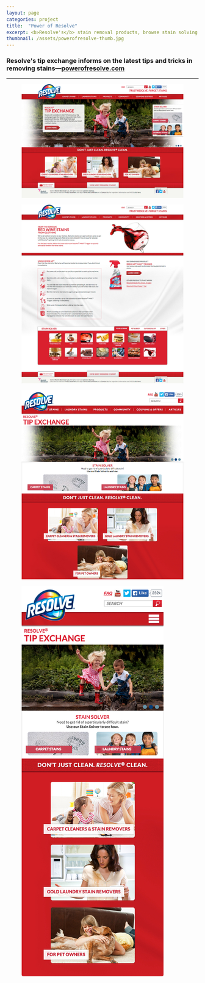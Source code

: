 ```yaml
---
layout: page
categories: project
title:  "Power of Resolve"
excerpt: <b>Resolve's</b> stain removal products, browse stain solving tips, and video tutorials.
thumbnail: /assets/powerofresolve-thumb.jpg
---
```


### Resolve's tip exchange informs on the latest tips and tricks in removing stains—[powerofresolve.com][powerofresolve]

* * *

<figure><img src="/assets/powerofresolve1.jpg"></figure>
<figure><img src="/assets/powerofresolve2.jpg"></figure>
<figure><img src="/assets/powerofresolve3.jpg"></figure>
<figure><img src="/assets/powerofresolve4.jpg"></figure>

[powerofresolve]:      http://powerofresolve.com
